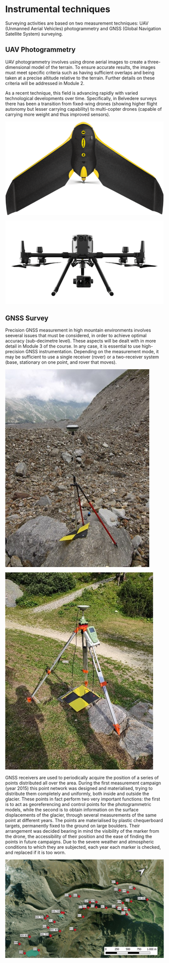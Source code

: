# Instrumental techniques

Surveying activities are based on two measurement techniques: UAV (Unmanned Aerial Vehicles) photogrammetry and GNSS (Global Navigation Satellite System) surveying. 

## UAV Photogrammetry

UAV photogrammetry involves using drone aerial images to create a three-dimensional model of the terrain. To ensure accurate results, the images must meet specific criteria such as having sufficient overlaps and being taken at a precise altitude relative to the terrain. Further details on these criteria will be addressed in Module 2. 

As a recent technique, this field is advancing rapidly with varied technological developments over time. Specifically, in Belvedere surveys there has been a transition from fixed-wing drones (showing higher flight autonomy but lesser carrying capability) to multi-copter drones (capable of carrying more weight and thus improved sensors).

![Fixed wings UAV for photogrammetry](../assets/img/module1/UAV-photogrammetry-1.png "Fixed wings UAV for photogrammetry")

![Multi-copter UAV for photogrammetry](../assets/img/module1/UAV-photogrammetry-2.png "Multi-copter UAV for photogrammetry")

## GNSS Survey

Precision GNSS measurement in high mountain environments involves seeveral issues that must be considered, in order to achieve optimal accuracy (sub-decimetre level). These aspects will be dealt with in more detail in Module 3 of the course. In any case, it is essential to use high-precision GNSS instrumentation. Depending on the measurement mode, it may be sufficient to use a single receiver (rover) or a two-receiver system (base, stationary on one point, and rover that moves).

![GNSS antenna during in-situ operations](../assets/img/module1/GNSS-survey-1.jpg "GNSS antenna during in-situ operations")

![GNSS antenna during in-situ operations](../assets/img/module1/GNSS-survey-2.jpg "GNSS antenna during in-situ operations")

GNSS receivers are used to periodically acquire the position of a series of points distributed all over the area. During the first measurement campaign (year 2015) this point network was designed and materialised, trying to distribute them completely and uniformly, both inside and outside the glacier. These points in fact perform two very important functions: the first is to act as georeferencing and control points for the photogrammetric models, while the second is to obtain information on the surface displacements of the glacier, through several measurements of the same point at different years. The points are materialised by plastic chequerboard targets, permanently fixed to the ground on large boulders. Their arrangement was decided bearing in mind the visibility of the marker from the drone, the accessibility of their position and the ease of finding the points in future campaigns. Due to the severe weather and atmospheric conditions to which they are subjected, each year each marker is checked, and replaced if it is too worn.

![GNSS survey plan of the Belvedere glacier](../assets/img/module1/GNSS-survey-3.jpg "GNSS survey plan of the Belvedere glacier")


